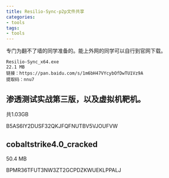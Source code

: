 ```yaml
---
title: Resilio-Sync-p2p文件共享
categories:
- tools
tags:
- tools
---
```


专门为翻不了墙的同学准备的。能上外网的同学可以自行到官网下载。
```
Resilio-Sync_x64.exe
22.1 MB
链接：https://pan.baidu.com/s/1m6bH47VYcybOfDwTU1Vz9A 
提取码：nnu7
```
## 渗透测试实战第三版，以及虚拟机靶机。
共1.03GB

B5AS6IY2DUSF32QKJFQFNUTBV5VJOUFVW


## cobaltstrike4.0_cracked
50.4 MB

BPMR36TFUT3NW3ZT2GCPDZKWUEKLPPALJ
